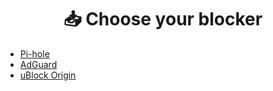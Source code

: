 <div align="center">
    <h1>📥 Choose your blocker</h1>
</div>

- [Pi-hole](PiHole.md)
- [AdGuard](AdGuard.md)
- [uBlock Origin](uBlock.md)